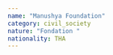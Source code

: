 ```yaml
---
name: "Manushya Foundation"
category: civil_society
nature: "Fondation "
nationality: THA
---
```

    
